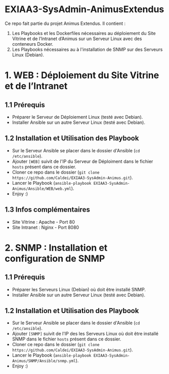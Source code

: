 # EXIAA3-SysAdmin-AnimusExtendus

Ce repo fait partie du projet Animus Extendus. Il contient :
1. Les Playbooks et les Dockerfiles nécessaires au déploiement du Site Vitrine et de l’Intranet d’Animus sur un Serveur Linux avec des conteneurs Docker.
2. Les Playbooks nécessaires au à l'installation de SNMP sur des Serveurs Linux (Debian).



# 1. WEB : Déploiement du Site Vitrine et de l’Intranet

## 1.1 Prérequis
* Préparer le Serveur de Déploiement Linux (testé avec Debian).
* Installer Ansible sur un autre Serveur Linux (testé avec Debian).

## 1.2 Installation et Utilisation des Playbook
* Sur le Serveur Ansible se placer dans le dossier d'Ansible (```cd /etc/ansible```).
* Ajouter ```[WEB]``` suivit de l'IP du Serveur de Déploiment dans le fichier ```hosts``` présent dans ce dossier.
* Cloner ce repo dans le dossier (```git clone https://github.com/Caldei/EXIAA3-SysAdmin-Animus.git```).
* Lancer le Playbook (```ansible-playbook EXIAA3-SysAdmin-Animus/Ansible/WEB/web.yml```).
* Enjoy :)


## 1.3 Infos complémentaires
* Site Vitrine : Apache - Port 80
* Site Intranet : Nginx - Port 8080


# 2. SNMP : Installation et configuration de SNMP

## 1.1 Prérequis
* Préparer les Serveurs Linux (Debian) où doit être installé SNMP.
* Installer Ansible sur un autre Serveur Linux (testé avec Debian).

## 1.2 Installation et Utilisation des Playbook
* Sur le Serveur Ansible se placer dans le dossier d'Ansible (```cd /etc/ansible```).
* Ajouter ```[SNMP]``` suivit de l'IP des les Serveurs Linux où doit être installé SNMP dans le fichier ```hosts``` présent dans ce dossier.
* Cloner ce repo dans le dossier (```git clone https://github.com/Caldei/EXIAA3-SysAdmin-Animus.git```).
* Lancer le Playbook (```ansible-playbook EXIAA3-SysAdmin-Animus/SNMP/Ansible/snmp.yml```).
* Enjoy :)

